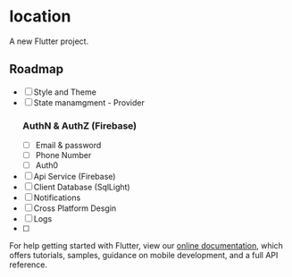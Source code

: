 # location

A new Flutter project.

## Roadmap

- [ ] Style and Theme
- [ ] State manamgment - Provider
  ### AuthN & AuthZ (Firebase)
  - [ ] Email & password
  - [ ] Phone Number
  - [ ] Auth0
- [ ] Api Service (Firebase)
- [ ] Client Database (SqlLight)
- [ ] Notifications
- [ ] Cross Platform Desgin
- [ ] Logs
- [ ] 

For help getting started with Flutter, view our
[online documentation](https://flutter.dev/docs), which offers tutorials,
samples, guidance on mobile development, and a full API reference.

